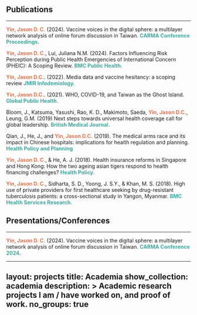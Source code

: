 <h2>Publications</h2>
<hr>

<span style="color:#E67451; font-weight:bold">Yin, Jason D. C.</span> (2024). Vaccine voices in the digital sphere: a multilayer network analysis of online forum discussion in Taiwan. <span style="color:#3EA99F; font-weight:bold">CARMA Conference Proceedings</span>.

<span style="color:#E67451; font-weight:bold">Yin, Jason D. C.</span>, Lui, Juliana N.M. (2024). Factors Influencing Risk Perception during Public Health Emergencies of International Concern (PHEIC): A Scoping Review. <span style="color:#3EA99F; font-weight:bold">BMC Public Health.</span>

<span style="color:#E67451; font-weight:bold">Yin, Jason D.C.</span>. (2022). Media data and vaccine hesitancy: a scoping review <span style="color:#3EA99F; font-weight:bold">JMIR Infodemiology.</span>

<span style="color:#E67451; font-weight:bold">Yin, Jason D.C.</span>. (2021). WHO, COVID-19, and Taiwan as the Ghost Island. <span style="color:#3EA99F; font-weight:bold">Global Public Health.</span>

Bloom, J., Katsuma, Yasushi, Rao, K. D., Makimoto, Saeda, <span style="color:#E67451; font-weight:bold">Yin, Jason D.C.</span>, Leung, G.M. (2019) Next steps towards universal health coverage call for global leadership. <span style="color:#3EA99F; font-weight:bold">British Medical Journal.</span>

Qian, J., He, J., and <span style="color:#E67451; font-weight:bold">Yin, Jason D.C.</span> (2019). The medical arms race and its impact in Chinese hospitals: implications for health regulation and planning. <span style="color:#3EA99F; font-weight:bold">Health Policy and Planning</span>

<span style="color:#E67451; font-weight:bold">Yin, Jason D. C.</span>, & He, A. J. (2018). Health insurance reforms in Singapore and Hong Kong: How the two ageing asian tigers respond to health financing challenges? <span style="color:#3EA99F; font-weight:bold">Health Policy. </span>

<span style="color:#E67451; font-weight:bold">Yin, Jason D. C.</span>, Sidharta, S. D., Yoong, J. S.Y., & Khan, M. S. (2018). High use of private providers for
first healthcare seeking by drug-resistant tuberculosis patients: a cross-sectional study in Yangon, Myanmar. <span style="color:#3EA99F; font-weight:bold">BMC Health Services Research.</span>

<h2>Presentations/Conferences</h2>
<hr>

<span style="color:#E67451; font-weight:bold">Yin, Jason D. C.</span> (2024). Vaccine voices in the digital sphere: a multilayer network analysis of online forum discussion in Taiwan. <span style="color:#3EA99F; font-weight:bold">CARMA Conference 2024</span>.

---
layout: projects
title: Academia
show_collection: academia
description: >
  Academic research projects I am / have worked on, and proof of work.
no_groups: true
---

